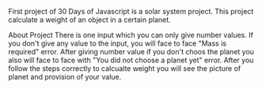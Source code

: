 <!-- <div align="center">
  <h1> 30 Days Of JavaScript: Mini Project Solar System</h1>
  <a class="header-badge" target="_blank" href="https://www.linkedin.com/in/asabeneh/">
  <img src="https://img.shields.io/badge/style--5eba00.svg?label=LinkedIn&logo=linkedin&style=social">
  </a>
  <a class="header-badge" target="_blank" href="https://twitter.com/Asabeneh">
  <img alt="Twitter Follow" src="https://img.shields.io/twitter/follow/asabeneh?style=social">
  </a>

<sub>Author:
<a href="https://www.linkedin.com/in/asabeneh/" target="_blank">Asabeneh Yetayeh</a><br>
<small> January, 2020</small>
</sub>

</div>

[<< Day 23](../23_Day_Event_listeners/23_day_event_listeners.md) | [Day 25 >>](../25_Day_World_countries_data_visualization_1/25_day_world_countries_data_visualization_1.md)

![Thirty Days Of JavaScript](../images/banners/day_1_24.png)

- [Day 24](#day-24)
  - [Exercises](#exercises)
    - [Exercise: Level 1](#exercise-level-1)

# Day 24

## Exercises

### Exercise: Level 1

1. Develop a small application which calculate a weight of an object in a certain planet. The gif image is not complete check the video in the starter file.

![Solar System](./../images/projects/dom_min_project_solar_system_day_4.1.gif)

🎉 CONGRATULATIONS ! 🎉

[<< Day 23](../23_Day_Event_listeners/23_day_event_listeners.md) | [Day 25 >>](../25_Day_World_countries_data_visualization_1/25_day_world_countries_data_visualization_1.md)
 -->

First project of 30 Days of Javascript is a solar system project. This project calculate a weight of an object in a certain planet. 

About Project 
There is one input which you can only give number values. If you don't give any value to the input, you will face to face "Mass is required" error. After giving number value if you don't choos the planet you also will face to face with "You did not choose a planet yet" error.
After you follow the steps correctly to calcualte weight you will see the picture of planet and provision of your value.
